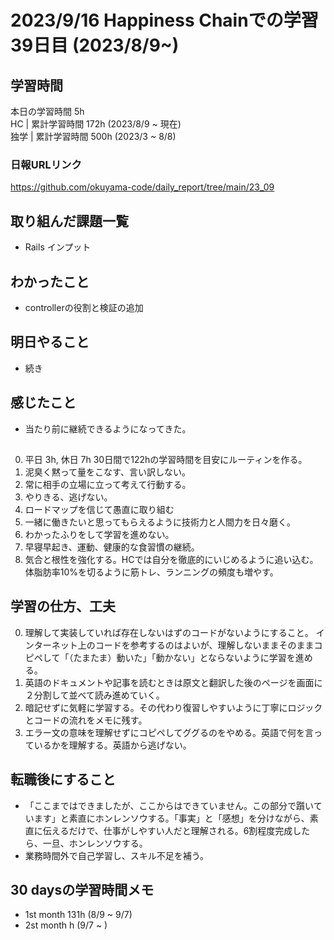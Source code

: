 # 2023/9/16 Happiness Chainでの学習39日目 (2023/8/9~)

## 学習時間
本日の学習時間 5h　 <br>
HC | 累計学習時間 172h (2023/8/9 ~ 現在) <br>
独学 | 累計学習時間 500h (2023/3 ~ 8/8)

### 日報URLリンク
https://github.com/okuyama-code/daily_report/tree/main/23_09

## 取り組んだ課題一覧
- Rails インプット


## わかったこと
- controllerの役割と検証の追加

## 明日やること
- 続き

## 感じたこと
- 当たり前に継続できるようになってきた。

##
0. 平日 3h, 休日 7h  30日間で122hの学習時間を目安にルーティンを作る。
1. 泥臭く黙って量をこなす、言い訳しない。
2. 常に相手の立場に立って考えて行動する。
3. やりきる、逃げない。
4. ロードマップを信じて愚直に取り組む
5. 一緒に働きたいと思ってもらえるように技術力と人間力を日々磨く。
6. わかったふりをして学習を進めない。
7. 早寝早起き、運動、健康的な食習慣の継続。
8. 気合と根性を強化する。HCでは自分を徹底的にいじめるように追い込む。体脂肪率10%を切るように筋トレ、ランニングの頻度も増やす。

## 学習の仕方、工夫
0. 理解して実装していれば存在しないはずのコードがないようにすること。
インターネット上のコードを参考するのはよいが、理解しないままそのままコピペして「（たまたま）動いた」「動かない」とならないように学習を進める。
1. 英語のドキュメントや記事を読むときは原文と翻訳した後のページを画面に２分割して並べて読み進めていく。
2. 暗記せずに気軽に学習する。その代わり復習しやすいように丁寧にロジックとコードの流れをメモに残す。
3. エラー文の意味を理解せずにコピペしてググるのをやめる。英語で何を言っているかを理解する。英語から逃げない。

## 転職後にすること
- 「ここまではできましたが、ここからはできていません。この部分で躓いています」と素直にホンレンソウする。「事実」と「感想」を分けながら、素直に伝えるだけで、仕事がしやすい人だと理解される。6割程度完成したら、一旦、ホンレンソウする。
- 業務時間外で自己学習し、スキル不足を補う。

## 30 daysの学習時間メモ
- 1st month  131h (8/9 ~ 9/7)
- 2st month  h (9/7 ~ )

